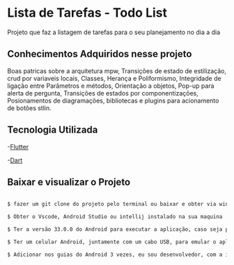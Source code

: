 # Lista de Tarefas - Todo List

Projeto que faz a listagem de tarefas para o seu planejamento no dia a dia

## Conhecimentos Adquiridos nesse projeto 

Boas patricas sobre a arquitetura mpw, Transições de estado de estilização, crud por variaveis locais, Classes, Herança e Poliformismo, 
Integridade de ligação entre Parâmetros e métodos, Orientação a objetos, Pop-up para alerta de pergunta, Transições de estados por componentizações, 
Posionamentos de diagramações, bibliotecas e plugins para acionamento de botões stlin. 

## Tecnologia Utilizada 

-[Flutter](https://flutter.dev) 

-[Dart](https://dart.dev/guides) 

## Baixar e visualizar o Projeto 

  ```bash 
  
  $ fazer um git clone do projeto pelo terminal ou baixar e obter via winrar  
  
  $ Obter o Vscode, Android Studio ou intellij instalado na sua maquina
  
  $ Ter a versão 33.0.0 do Android para executar a aplicação, caso seja por um emulador SDK 
  
  $ Ter um celular Android, juntamente com um cabo USB, para emular o aplicativo pelo Android Studio 
  
  $ Adicionar nos guias do Android 3 vezes, eu sou desenvolvedor, com a intenção de conseguir rodar o projeto de contador
